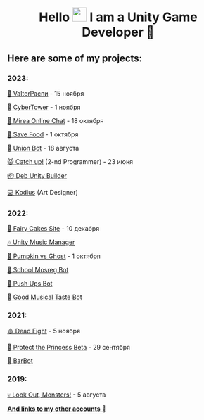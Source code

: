 <h1 align="center">Hello <img src="https://github.com/blackcater/blackcater/raw/main/images/Hi.gif" height="32"/> I am a <b>Unity Game Developer</b> 🎲</h1>

## Here are some of my projects:
### 2023:
[📅 ValterРаспи](https://college-mirea.ru) - 15 ноября 

[🌆 CyberTower](https://valter-games.itch.io/cybertower) - 1 ноября 

[💬 Mirea Online Chat](https://github.com/ValterGames-Coder/mirea-chat) - 18 октября

[🍎 Save Food](https://yandex.ru/games/app/258002?lang=ru) - 1 октября

[🤖 Union Bot](https://t.me/MTestTest_bot) - 18 августа

[😺 Catch up!](https://akan123.itch.io/catch-up) (2-nd Programmer) - 23 июня

[📦 Deb Unity Builder](https://github.com/ValterGames-Coder/Deb-Unity-Builder) 

[💻 Kodius](https://masterigr.ru/csmaker2/) (Art Designer)

### 2022:
[🎂 Fairy Cakes Site](https://fairycakeskira.github.io) - 10 декабря

[🎶 Unity Music Manager](https://github.com/ValterGames-Coder/Unity-Music-Manager)

[🎃 Pumpkin vs Ghost](https://valter_games.itch.io/pumpkin-vs-ghost) - 1 октября

[🤖 School Mosreg Bot](https://t.me/school_msoreg_bot)

[🤖 Push Ups Bot](https://t.me/PushUps_V_and_K_bot)

[🤖 Good Musical Taste Bot](https://t.me/GoodMusicalTaste_bot)

### 2021:
[🩸 Dead Fight](https://valter_games.itch.io/dead-fight) - 5 ноября

[👑 Protect the Princess Beta](https://valter-games.itch.io/protect-the-princess) - 29 сентября

[🤖 BarBot](https://github.com/ValterGames-Coder/Barbot)

### 2019:
[💀 Look Out, Monsters!](https://valter-games.itch.io/look-out-monsters) - 5 августа


[**And links to my other accounts 🌈**](https://linktr.ee/ValterGames)


